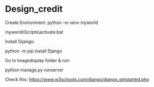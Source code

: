 # Design_credit
Create Environment:
python -m venv myworld


myworld\Scripts\activate.bat

Install Dijango:

python -m pip install Django

Go to Imagedisplay folder & run:

python manage.py runserver


Check this:
https://www.w3schools.com/django/django_getstarted.php
